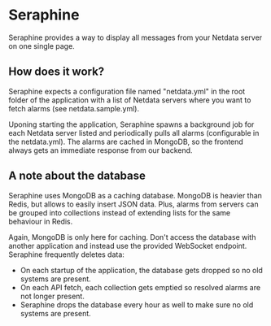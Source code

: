 # Seraphine

Seraphine provides a way to display all messages from your Netdata server on one single page.

## How does it work?

Seraphine expects a configuration file named "netdata.yml" in the root folder of the application with a list of Netdata servers where you want to fetch alarms (see netdata.sample.yml).

Uponing starting the application, Seraphine spawns a background job for each Netdata server listed and periodically pulls all alarms (configurable in the netdata.yml). The alarms are cached in MongoDB, so the frontend always gets an immediate response from our backend.

## A note about the database

Seraphine uses MongoDB as a caching database. MongoDB is heavier than Redis, but allows to easily insert JSON data. Plus, alarms from servers can be grouped into collections instead of extending lists for the same behaviour in Redis.

Again, MongoDB is only here for caching. Don't access the database with another application and instead use the provided WebSocket endpoint. Seraphine frequently deletes data:

* On each startup of the application, the database gets dropped so no old systems are present.
* On each API fetch, each collection gets emptied so resolved alarms are not longer present.
* Seraphine drops the database every hour as well to make sure no old systems are present.
